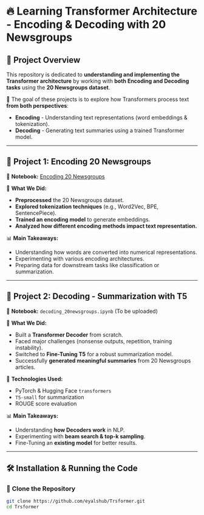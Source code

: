 # 🔥 Learning Transformer Architecture - Encoding & Decoding with 20 Newsgroups

## 📌 Project Overview
This repository is dedicated to **understanding and implementing the Transformer architecture** by working with **both Encoding and Decoding tasks** using the **20 Newsgroups dataset**.  

🚀 The goal of these projects is to explore how Transformers process text **from both perspectives**:
- **Encoding** - Understanding text representations (word embeddings & tokenization).
- **Decoding** - Generating text summaries using a trained Transformer model.

---

## 🧩 Project 1: Encoding 20 Newsgroups
📌 **Notebook:** [Encoding 20 Newsgroups](https://github.com/eyalshub/Trsformer/blob/main/encoding_20newsgroups.ipynb)

🔹 **What We Did:**
- **Preprocessed** the 20 Newsgroups dataset.
- **Explored tokenization techniques** (e.g., Word2Vec, BPE, SentencePiece).
- **Trained an encoding model** to generate embeddings.
- **Analyzed how different encoding methods impact text representation.**

📊 **Main Takeaways:**
- Understanding how words are converted into numerical representations.
- Experimenting with various encoding architectures.
- Preparing data for downstream tasks like classification or summarization.

---

## 🎯 Project 2: Decoding - Summarization with T5
📌 **Notebook:** `decoding_20newsgroups.ipynb` (To be uploaded)

🔹 **What We Did:**
- Built a **Transformer Decoder** from scratch.
- Faced major challenges (nonsense outputs, repetition, training instability).
- Switched to **Fine-Tuning T5** for a robust summarization model.
- Successfully **generated meaningful summaries** from 20 Newsgroups articles.

🔹 **Technologies Used:**
- PyTorch & Hugging Face `transformers`
- `T5-small` for summarization
- ROUGE score evaluation

📊 **Main Takeaways:**
- Understanding **how Decoders work** in NLP.
- Experimenting with **beam search & top-k sampling**.
- Fine-Tuning an **existing model** for better results.

---

## 🛠 Installation & Running the Code
### 🔹 **Clone the Repository**
```bash
git clone https://github.com/eyalshub/Trsformer.git
cd Trsformer

